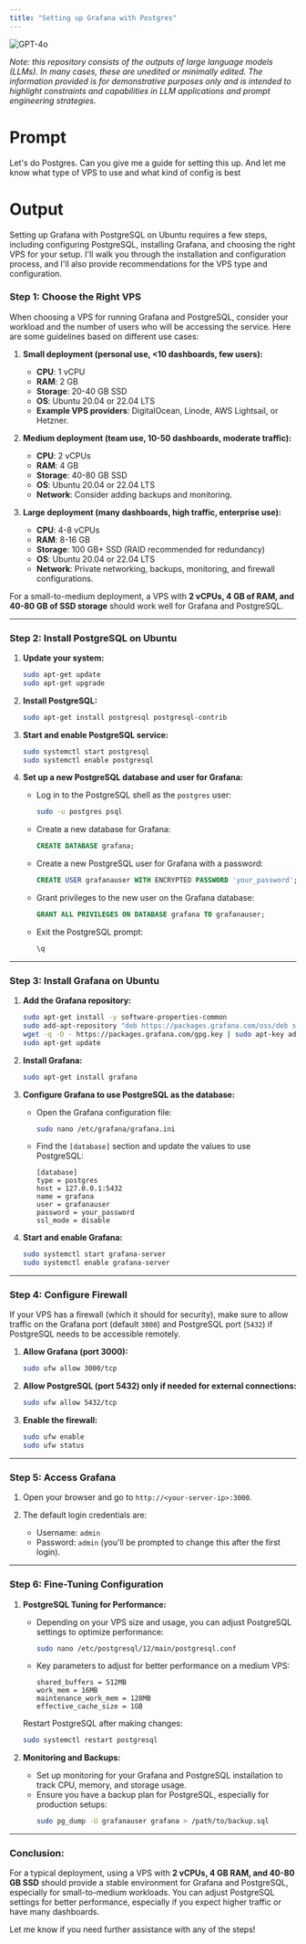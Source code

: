 ```yaml
---
title: "Setting up Grafana with Postgres"
---
```

![GPT-4o](https://img.shields.io/badge/GPT--4o-3333FF?style=for-the-badge&logo=openai&logoColor=white)



*Note: this repository consists of the outputs of large language models (LLMs). In many cases, these are unedited or minimally edited. The information provided is for demonstrative purposes only and is intended to highlight constraints and capabilities in LLM applications and prompt engineering strategies.*


# Prompt

Let's do Postgres. Can you give me a guide for setting this up. And let me know what type of VPS to use and what kind of config is best

# Output

Setting up Grafana with PostgreSQL on Ubuntu requires a few steps, including configuring PostgreSQL, installing Grafana, and choosing the right VPS for your setup. I'll walk you through the installation and configuration process, and I'll also provide recommendations for the VPS type and configuration.

### Step 1: Choose the Right VPS

When choosing a VPS for running Grafana and PostgreSQL, consider your workload and the number of users who will be accessing the service. Here are some guidelines based on different use cases:

1. **Small deployment (personal use, <10 dashboards, few users):**
   - **CPU**: 1 vCPU
   - **RAM**: 2 GB
   - **Storage**: 20-40 GB SSD
   - **OS**: Ubuntu 20.04 or 22.04 LTS
   - **Example VPS providers**: DigitalOcean, Linode, AWS Lightsail, or Hetzner.
   
2. **Medium deployment (team use, 10-50 dashboards, moderate traffic):**
   - **CPU**: 2 vCPUs
   - **RAM**: 4 GB
   - **Storage**: 40-80 GB SSD
   - **OS**: Ubuntu 20.04 or 22.04 LTS
   - **Network**: Consider adding backups and monitoring.
   
3. **Large deployment (many dashboards, high traffic, enterprise use):**
   - **CPU**: 4-8 vCPUs
   - **RAM**: 8-16 GB
   - **Storage**: 100 GB+ SSD (RAID recommended for redundancy)
   - **OS**: Ubuntu 20.04 or 22.04 LTS
   - **Network**: Private networking, backups, monitoring, and firewall configurations.

For a small-to-medium deployment, a VPS with **2 vCPUs, 4 GB of RAM, and 40-80 GB of SSD storage** should work well for Grafana and PostgreSQL.

---

### Step 2: Install PostgreSQL on Ubuntu

1. **Update your system:**
   ```bash
   sudo apt-get update
   sudo apt-get upgrade
   ```

2. **Install PostgreSQL:**
   ```bash
   sudo apt-get install postgresql postgresql-contrib
   ```

3. **Start and enable PostgreSQL service:**
   ```bash
   sudo systemctl start postgresql
   sudo systemctl enable postgresql
   ```

4. **Set up a new PostgreSQL database and user for Grafana:**
   - Log in to the PostgreSQL shell as the `postgres` user:
     ```bash
     sudo -u postgres psql
     ```
   - Create a new database for Grafana:
     ```sql
     CREATE DATABASE grafana;
     ```
   - Create a new PostgreSQL user for Grafana with a password:
     ```sql
     CREATE USER grafanauser WITH ENCRYPTED PASSWORD 'your_password';
     ```
   - Grant privileges to the new user on the Grafana database:
     ```sql
     GRANT ALL PRIVILEGES ON DATABASE grafana TO grafanauser;
     ```
   - Exit the PostgreSQL prompt:
     ```sql
     \q
     ```

---

### Step 3: Install Grafana on Ubuntu

1. **Add the Grafana repository:**
   ```bash
   sudo apt-get install -y software-properties-common
   sudo add-apt-repository "deb https://packages.grafana.com/oss/deb stable main"
   wget -q -O - https://packages.grafana.com/gpg.key | sudo apt-key add -
   sudo apt-get update
   ```

2. **Install Grafana:**
   ```bash
   sudo apt-get install grafana
   ```

3. **Configure Grafana to use PostgreSQL as the database:**
   - Open the Grafana configuration file:
     ```bash
     sudo nano /etc/grafana/grafana.ini
     ```
   - Find the `[database]` section and update the values to use PostgreSQL:
     ```
     [database]
     type = postgres
     host = 127.0.0.1:5432
     name = grafana
     user = grafanauser
     password = your_password
     ssl_mode = disable
     ```

4. **Start and enable Grafana:**
   ```bash
   sudo systemctl start grafana-server
   sudo systemctl enable grafana-server
   ```

---

### Step 4: Configure Firewall

If your VPS has a firewall (which it should for security), make sure to allow traffic on the Grafana port (default `3000`) and PostgreSQL port (`5432`) if PostgreSQL needs to be accessible remotely.

1. **Allow Grafana (port 3000):**
   ```bash
   sudo ufw allow 3000/tcp
   ```

2. **Allow PostgreSQL (port 5432) only if needed for external connections:**
   ```bash
   sudo ufw allow 5432/tcp
   ```

3. **Enable the firewall:**
   ```bash
   sudo ufw enable
   sudo ufw status
   ```

---

### Step 5: Access Grafana

1. Open your browser and go to `http://<your-server-ip>:3000`.

2. The default login credentials are:
   - Username: `admin`
   - Password: `admin` (you'll be prompted to change this after the first login).

---

### Step 6: Fine-Tuning Configuration

1. **PostgreSQL Tuning for Performance:**
   - Depending on your VPS size and usage, you can adjust PostgreSQL settings to optimize performance:
     ```bash
     sudo nano /etc/postgresql/12/main/postgresql.conf
     ```
   - Key parameters to adjust for better performance on a medium VPS:
     ```
     shared_buffers = 512MB
     work_mem = 16MB
     maintenance_work_mem = 128MB
     effective_cache_size = 1GB
     ```

   Restart PostgreSQL after making changes:
   ```bash
   sudo systemctl restart postgresql
   ```

2. **Monitoring and Backups:**
   - Set up monitoring for your Grafana and PostgreSQL installation to track CPU, memory, and storage usage.
   - Ensure you have a backup plan for PostgreSQL, especially for production setups:
     ```bash
     sudo pg_dump -U grafanauser grafana > /path/to/backup.sql
     ```

---

### Conclusion:

For a typical deployment, using a VPS with **2 vCPUs, 4 GB RAM, and 40-80 GB SSD** should provide a stable environment for Grafana and PostgreSQL, especially for small-to-medium workloads. You can adjust PostgreSQL settings for better performance, especially if you expect higher traffic or have many dashboards.

Let me know if you need further assistance with any of the steps!